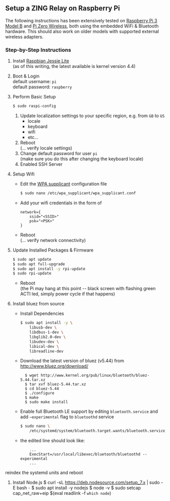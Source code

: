 ## Setup a **ZING** Relay on Raspberry Pi

The following instructions has been extensively tested on [Raspberry Pi 3 Model B](https://www.raspberrypi.org/products/raspberry-pi-3-model-b/) and [Pi Zero Wireless](https://www.raspberrypi.org/products/pi-zero-wireless/), both using the embedded WiFi & Bluetooth hardware. This should also work on older models with supported external wireless adapters.

### Step-by-Step Instructions

1. Install [Raspbian Jessie Lite](https://www.raspberrypi.org/downloads/raspbian/)   
(as of this writing, the latest available is kernel version 4.4)

1. Boot & Login   
default username: `pi`  
default password: `raspberry`

1. Perform Basic Setup
	```bash
	$ sudo raspi-config
	```
	1. Update localization settings to your specific region, e.g. from `GB` to `US`
		- locale
		- keyboard
		- wifi
		- etc...
	1. Reboot  
	   (... verify locale settings)
	1. Change default password for user `pi`  
	   (make sure you do this after changing the keyboard locale)
	1. Enabled SSH Server

1. Setup Wifi  
	- Edit the [WPA supplicant](http://w1.fi/wpa_supplicant/) configuration file
		```bash
		$ sudo nano /etc/wpa_supplicant/wpa_supplicant.conf
		```
	- Add your wifi credentials in the form of
		```
		network={
			ssid="<SSID>"
			psk="<PSK>"
		}
		```
	- Reboot  
	  (... verify network connectivity)

1. Update Installed Packages & Firmware
	```bash
	$ sudo apt update
	$ sudo apt full-upgrade
	$ sudo apt install -y rpi-update
	$ sudo rpi-update
	```

	- Reboot  
	(the Pi may hang at this point -- black screen with flashing green ACTI led, simply power cycle if that happens)

1. Install bluez from source
	- Install Dependencies  
		```bash
		$ sudo apt install -y \
			libusb-dev \
			libdbus-1-dev \
			libglib2.0-dev \
			libudev-dev \
			libical-dev \
			libreadline-dev
		```
	- Download the latest version of bluez (v5.44) from http://www.bluez.org/download/

			$ wget http://www.kernel.org/pub/linux/bluetooth/bluez-5.44.tar.xz
			$ tar xvf bluez-5.44.tar.xz
			$ cd bluez-5.44
			$ ./configure
			$ make
			$ sudo make install

	- Enable full Bluetooth LE support by
	editing `bluetooth.service` and add `–experimental` flag to `bluetoothd` service
		```bash
		$ sudo nano \
	    	/etc/systemd/system/bluetooth.target.wants/bluetooth.service
		```
	- the edited line should look like:
		```
			...
			ExecStart=/usr/local/libexec/bluetooth/bluetoothd --experimental
			...
		```
reindex the systemd units and reboot


1. Install Node.js
		$ curl -sL https://deb.nodesource.com/setup_7.x | sudo -E bash -
		$ sudo apt install -y nodejs
		$ node -v
		$ sudo setcap cap_net_raw+eip $(eval readlink -f `which node`)
